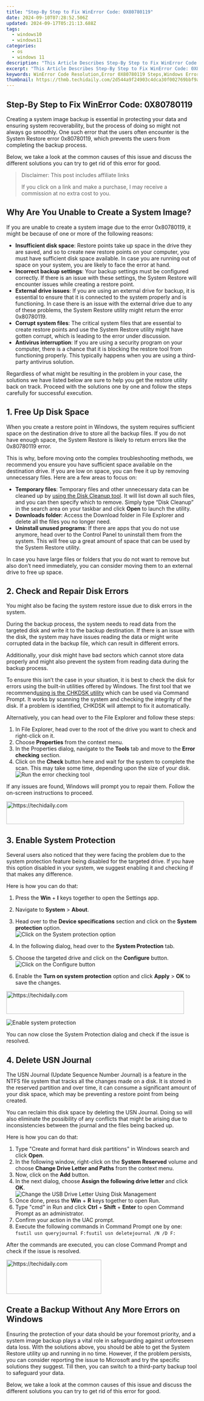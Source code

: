 ```yaml
---
title: "Step-By Step to Fix WinError Code: 0X80780119"
date: 2024-09-10T07:28:52.506Z
updated: 2024-09-17T05:21:13.688Z
tags:
  - windows10
  - windows11
categories:
  - os
  - windows 11
description: "This Article Describes Step-By Step to Fix WinError Code: 0X80780119"
excerpt: "This Article Describes Step-By Step to Fix WinError Code: 0X80780119"
keywords: WinError Code Resolution,Error 0X80780119 Steps,Windows Error Fix Guide,Hexadecimal Error X80780119,Step-By-Step WinError Solutions,Error X80780119 Correction,Fixing 0X80780119 Windows Error
thumbnail: https://thmb.techidaily.com/2d544a9f24903c4dca30f002769bbf9a409fd7c6d44eed802125a7dc9d0fc154.jpg
---
```


## Step-By Step to Fix WinError Code: 0X80780119

 Creating a system image backup is essential in protecting your data and ensuring system recoverability, but the process of doing so might not always go smoothly. One such error that the users often encounter is the System Restore error 0x80780119, which prevents the users from completing the backup process.

 Below, we take a look at the common causes of this issue and discuss the different solutions you can try to get rid of this error for good.

>  Disclaimer: This post includes affiliate links
>
>  If you click on a link and make a purchase, I may receive a commission at no extra cost to you.
>

## Why Are You Unable to Create a System Image?

 If you are unable to create a system image due to the error 0x80780119, it might be because of one or more of the following reasons:

* **Insufficient disk space**: Restore points take up space in the drive they are saved, and so to create new restore points on your computer, you must have sufficient disk space available. In case you are running out of space on your system, you are likely to face the error at hand.
* **Incorrect backup settings**: Your backup settings must be configured correctly. If there is an issue with these settings, the System Restore will encounter issues while creating a restore point.
* **External drive issues**: If you are using an external drive for backup, it is essential to ensure that it is connected to the system properly and is functioning. In case there is an issue with the external drive due to any of these problems, the System Restore utility might return the error 0x80780119\.
* **Corrupt system files**: The critical system files that are essential to create restore points and use the System Restore utility might have gotten corrupt, which is leading to the error under discussion.
* **Antivirus interruption**: If you are using a security program on your computer, there is a chance that it is blocking the restore tool from functioning properly. This typically happens when you are using a third-party antivirus solution.

 Regardless of what might be resulting in the problem in your case, the solutions we have listed below are sure to help you get the restore utility back on track. Proceed with the solutions one by one and follow the steps carefully for successful execution.

## 1\. Free Up Disk Space

 When you create a restore point in Windows, the system requires sufficient space on the destination drive to store all the backup files. If you do not have enough space, the System Restore is likely to return errors like the 0x80780119 error.

 This is why, before moving onto the complex troubleshooting methods, we recommend you ensure you have sufficient space available on the destination drive. If you are low on space, you can free it up by removing unnecessary files. Here are a few areas to focus on:

* **Temporary files**: Temporary files and other unnecessary data can be cleaned up by [using the Disk Cleanup tool](https://www.makeuseof.com/tag/best-way-clean-windows-10-step-step-guide/). It will list down all such files, and you can then specify which to remove. Simply type “Disk Cleanup” in the search area on your taskbar and click **Open** to launch the utility.
* **Downloads folder**: Access the Download folder in File Explorer and delete all the files you no longer need.
* **Uninstall unused programs**: If there are apps that you do not use anymore, head over to the Control Panel to uninstall them from the system. This will free up a great amount of space that can be used by the System Restore utility.

 In case you have large files or folders that you do not want to remove but also don’t need immediately, you can consider moving them to an external drive to free up space.

## 2\. Check and Repair Disk Errors

 You might also be facing the system restore issue due to disk errors in the system.

 During the backup process, the system needs to read data from the targeted disk and write it to the backup destination. If there is an issue with the disk, the system may have issues reading the data or might write corrupted data in the backup file, which can result in different errors.

 Additionally, your disk might have bad sectors which cannot store data properly and might also prevent the system from reading data during the backup process.

 To ensure this isn’t the case in your situation, it is best to check the disk for errors using the built-in utilities offered by Windows. The first tool that we recommend[using is the CHKDSK utility](https://www.makeuseof.com/sir-mini-how-to-run-chkdsk-in-windows-10/) which can be used via Command Prompt. It works by scanning the system and checking the integrity of the disk. If a problem is identified, CHKDSK will attempt to fix it automatically.

 Alternatively, you can head over to the File Explorer and follow these steps:

1. In File Explorer, head over to the root of the drive you want to check and right-click on it.
2. Choose **Properties** from the context menu.
3. In the Properties dialog, navigate to the **Tools** tab and move to the **Error checking** section.
4. Click on the **Check** button here and wait for the system to complete the scan. This may take some time, depending upon the size of your disk.  
![Run the error checking tool](https://static1.makeuseofimages.com/wordpress/wp-content/uploads/2023/05/error-checking-tool.jpg)

 If any issues are found, Windows will prompt you to repair them. Follow the on-screen instructions to proceed.

<!-- affiliate ads begin -->
<a href="https://bluettius.sjv.io/c/5597632/2139110/17108" target="_top" id="2139110">
  <img src="//a.impactradius-go.com/display-ad/17108-2139110" border="0" alt="https://techidaily.com" width="468" height="60"/>
</a>
<img height="0" width="0" src="https://bluettius.sjv.io/i/5597632/2139110/17108" style="position:absolute;visibility:hidden;" border="0" />
<!-- affiliate ads end -->

## 3\. Enable System Protection

 Several users also noticed that they were facing the problem due to the system protection feature being disabled for the targeted drive. If you have this option disabled in your system, we suggest enabling it and checking if that makes any difference.

 Here is how you can do that:

1. Press the **Win** \+ **I** keys together to open the Settings app.
2. Navigate to **System** \> **About**.
3. Head over to the **Device specifications** section and click on the **System protection** option.  
![Click on the System protection option](https://static1.makeuseofimages.com/wordpress/wp-content/uploads/2023/05/system-protection-options.jpg)
4. In the following dialog, head over to the **System Protection** tab.

5. Choose the targeted drive and click on the **Configure** button.  
![Click on the Configure button](https://static1.makeuseofimages.com/wordpress/wp-content/uploads/2023/05/configure-button.jpg)
6. Enable the **Turn on system protection** option and click **Apply** \> **OK** to save the changes.  

<!-- affiliate ads begin -->
<a href="https://aligracehair.sjv.io/c/5597632/2135404/19272" target="_top" id="2135404">
  <img src="//a.impactradius-go.com/display-ad/19272-2135404" border="0" alt="https://techidaily.com" width="468" height="60"/>
</a>
<img height="0" width="0" src="https://aligracehair.sjv.io/i/5597632/2135404/19272" style="position:absolute;visibility:hidden;" border="0" />
<!-- affiliate ads end -->

![Enable system protection](https://static1.makeuseofimages.com/wordpress/wp-content/uploads/2023/05/enable-system-protection.jpg)

 You can now close the System Protection dialog and check if the issue is resolved.

## 4\. Delete USN Journal

 The USN Journal (Update Sequence Number Journal) is a feature in the NTFS file system that tracks all the changes made on a disk. It is stored in the reserved partition and over time, it can consume a significant amount of your disk space, which may be preventing a restore point from being created.

 You can reclaim this disk space by deleting the USN Journal. Doing so will also eliminate the possibility of any conflicts that might be arising due to inconsistencies between the journal and the files being backed up.

 Here is how you can do that:

1. Type "Create and format hard disk partitions" in Windows search and click **Open**.
2. In the following window, right-click on the **System Reserved** volume and choose **Change Drive Letter and Paths** from the context menu.
3. Now, click on the **Add** button.
4. In the next dialog, choose **Assign the following drive letter** and click **OK**.  
![Change the USB Drive Letter Using Disk Management](https://static1.makeuseofimages.com/wordpress/wp-content/uploads/2023/03/change-the-usb-drive-letter-using-disk-management.jpg)
5. Once done, press the **Win** \+ **R** keys together to open Run.
6. Type "cmd" in Run and click **Ctrl** \+ **Shift** \+ **Enter** to open Command Prompt as an administrator.
7. Confirm your action in the UAC prompt.
8. Execute the following commands in Command Prompt one by one:  
`fsutil usn queryjournal F:fsutil usn deletejournal /N /D F:`

 After the commands are executed, you can close Command Prompt and check if the issue is resolved.

<!-- affiliate ads begin -->
<a href="https://aligracehair.sjv.io/c/5597632/2115930/19272" target="_top" id="2115930">
  <img src="//a.impactradius-go.com/display-ad/19272-2115930" border="0" alt="https://techidaily.com" width="250" height="90"/>
</a>
<img height="0" width="0" src="https://aligracehair.sjv.io/i/5597632/2115930/19272" style="position:absolute;visibility:hidden;" border="0" />
<!-- affiliate ads end -->

## Create a Backup Without Any More Errors on Windows

 Ensuring the protection of your data should be your foremost priority, and a system image backup plays a vital role in safeguarding against unforeseen data loss. With the solutions above, you should be able to get the System Restore utility up and running in no time. However, if the problem persists, you can consider reporting the issue to Microsoft and try the specific solutions they suggest. Till then, you can switch to a third-party backup tool to safeguard your data.

 Below, we take a look at the common causes of this issue and discuss the different solutions you can try to get rid of this error for good.

<ins class="adsbygoogle"
      style="display:block"
      data-ad-client="ca-pub-7571918770474297"
      data-ad-slot="8358498916"
      data-ad-format="auto"
      data-full-width-responsive="true"></ins>
    



